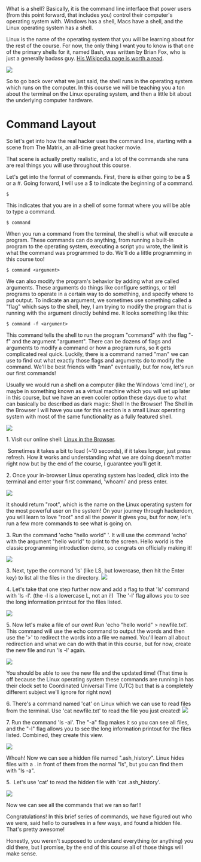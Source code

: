 What is a shell? Basically, it is the command line interface that power
users (from this point forward, that includes you) control their
computer's operating system with. Windows has a shell, Macs have a
shell, and the Linux operating system has a shell. 

Linux is the name of the operating system that you will be learning
about for the rest of the course. For now, the only thing I want you to
know is that one of the primary shells for it, named Bash, was written
by Brian Fox, who is just a generally badass guy. [His Wikipedia page is
worth a
read](https://en.wikipedia.org/wiki/Brian_Fox_(computer_programmer)). 

![](https://files.cdn.thinkific.com/file_uploads/429463/images/abe/437/3e1/1643681800739.jpg)

  

So to go back over what we just said, the shell runs in the operating
system which runs on the computer. In this course we will be teaching
you a ton about the terminal on the Linux operating system, and then a
little bit about the underlying computer hardware.

# Command Layout

So let's get into how the real hacker uses the command line, starting
with a scene from The Matrix, an all-time great hacker movie.

  

That scene is actually pretty realistic, and a lot of the commands she
runs are real things you will use throughout this course. 

Let's get into the format of commands. First, there is either going to
be a $ or a \#. Going forward, I will use a $ to indicate the beginning
of a command.

    $ 

This indicates that you are in a shell of some format where you will be
able to type a command.

`$ command`

When you run a command from the terminal, the shell is what will execute
a program. These commands can do anything, from running a built-in
program to the operating system, executing a script you wrote, the limit
is what the command was programmed to do. We'll do a little programming
in this course too!

`$ command <argument>`

We can also modify the program's behavior by adding what are called
arguments. These arguments do things like configure settings, or tell
programs to operate in a certain way to do something, and specify where
to put output. To indicate an argument, we sometimes use something
called a "flag" which says to the shell, hey, I am trying to modify the
program that is running with the argument directly behind me. It looks
something like this:

`$ command -f <argument>`

This command tells the shell to run the program "command" with the flag
"-f" and the argument "argument". There can be dozens of flags and
arguments to modify a command or how a program runs, so it gets
complicated real quick. Luckily, there is a command named "man" we can
use to find out what exactly those flags and arguments do to modify the
command. We'll be best friends with "man" eventually, but for now, let's
run our first commands! 

Usually we would run a shell on a computer (like the Windows 'cmd
line'), or maybe in something known as a virtual machine which you will
set up later in this course, but we have an even cooler option these
days due to what can basically be described as dark magic: Shell In the
Browser! The Shell in the Browser I will have you use for this section
is a small Linux operating system with most of the same functionality as
a fully featured shell. 

![](https://files.cdn.thinkific.com/file_uploads/429463/images/9c0/24e/0f8/1673123595296.jpg)

1\. Visit our online shell: [Linux in the
Browser](https://www.hoppersroppers.org/shell/).

 Sometimes it takes a bit to load (\~10 seconds), if it takes longer,
just press refresh. How it works and understanding what we are doing
doesn't matter right now but by the end of the course, I guarantee
you'll get it.

2\. Once your in-browser Linux operating system has loaded, click into
the terminal and enter your first command, 'whoami' and press enter. 

![](https://files.cdn.thinkific.com/file_uploads/429463/images/1d4/c52/439/whoami.PNG)

It should return "root", which is the name on the Linux operating system
for the most powerful user on the system! On your journey through
hackerdom, you will learn to love "root" and all the power it gives you,
but for now, let's run a few more commands to see what is going on.

3\. Run the command 'echo "hello world" '. It will use the command
'echo' with the argument "hello world" to print to the screen. Hello
world is the classic programming introduction demo, so congrats on
officially making it!

![](https://files.cdn.thinkific.com/file_uploads/429463/images/ac7/798/ec3/1658453614618.jpg)

3\. Next, type the command 'ls' (like LS, but lowercase, then hit the
Enter key) to list all the files in the
directory. ![](https://files.cdn.thinkific.com/file_uploads/429463/images/0ff/f17/2d2/ls.PNG)  

4\. Let's take that one step further now and add a flag to that 'ls'
command with 'ls -l'. (the -l is a lowercase L, not an i!)  The '-l'
flag allows you to see the long information printout for the files
listed. 

![](https://files.cdn.thinkific.com/file_uploads/429463/images/a08/5ad/a5d/1658453363362.jpg)

  

5\. Now let's make a file of our own! Run 'echo "hello world" \>
newfile.txt'. This command will use the echo command to output the words
and then use the '\>' to redirect the words into a file we named. You'll
learn all about redirection and what we can do with that in this course,
but for now, create the new file and run 'ls -l' again.

![](https://files.cdn.thinkific.com/file_uploads/429463/images/5d8/79c/4d4/1658453725438.jpg)

You should be able to see the new file and the updated time! (That time
is off because the Linux operating system these commands are running in
has their clock set to Coordinated Universal Time (UTC) but that is a
completely different subject we'll ignore for right now)

6\. There's a command named 'cat' on Linux which we can use to read
files from the terminal. Use 'cat newfile.txt' to read the file you just
created! ![](https://files.cdn.thinkific.com/file_uploads/429463/images/2da/f8c/9c6/1658453988075.jpg)

7\. Run the command 'ls -al'. The "-a" flag makes it so you can see all
files, and the "-l" flag allows you to see the long information printout
for the files listed. Combined, they create this view.

![](https://files.cdn.thinkific.com/file_uploads/429463/images/9fe/328/b62/1658453896209.jpg)

Whoah! Now we can see a hidden file named ".ash_history". Linux hides
files with a . in front of them from the normal "ls", but you can find
them with "ls -a".

5\.  Let's use 'cat' to read the hidden file with 'cat .ash_history'. 

![](https://files.cdn.thinkific.com/file_uploads/429463/images/c26/784/d40/catash.PNG)

Now we can see all the commands that we ran so far!!! 

Congratulations! In this brief series of commands, we have figured out
who we were, said hello to ourselves in a few ways, and found a hidden
file. That's pretty awesome! 

Honestly, you weren't supposed to understand everything (or anything)
you did there, but I promise, by the end of this course all of those
things will make sense.

  
